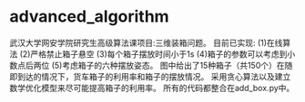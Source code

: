 # advanced_algorithm
武汉大学网安学院研究生高级算法课项目:三维装箱问题。
目前已实现:
(1)在线算法
(2)严格禁止箱子悬空
(3)每个箱子摆放时间小于1s
(4)箱子的参数可以考虑到小数点后两位
(5)考虑箱子的六种摆放姿态。
图中给出了15种箱子（共150个）在随即到达的情况下，货车箱子的利用率和箱子的摆放情况。
采用贪心算法以及建立数学优化模型来尽可能提高箱子的利用率。
所有的代码都整合在add_box.py中。

